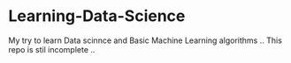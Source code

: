 # Learning-Data-Science
My try to learn Data scinnce and Basic Machine Learning algorithms .. This repo is stil incomplete ..
